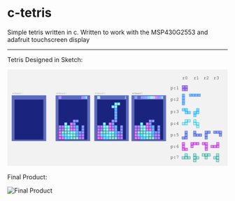 # c-tetris

Simple tetris written in c.
Written to work with the MSP430G2553 and adafruit touchscreen display

---
Tetris Designed in Sketch:

![Tetris Designed in Sketch](https://raw.githubusercontent.com/mkdorff/c-tetris/master/Tetris%20Art.png "Tetris Designed in Sketch")

Final Product:

![Final Product](https://github.com/mkdorff/c-tetris/blob/master/final.png?raw=true "Final Product")
